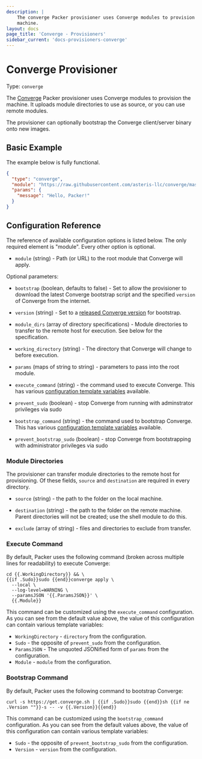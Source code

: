 ```yaml
---
description: |
    The converge Packer provisioner uses Converge modules to provision the
    machine.
layout: docs
page_title: 'Converge - Provisioners'
sidebar_current: 'docs-provisioners-converge'
---
```


# Converge Provisioner

Type: `converge`

The [Converge](http://converge.aster.is) Packer provisioner uses Converge
modules to provision the machine. It uploads module directories to use as
source, or you can use remote modules.

The provisioner can optionally bootstrap the Converge client/server binary onto
new images.

## Basic Example

The example below is fully functional.

``` json
{
  "type": "converge",
  "module": "https://raw.githubusercontent.com/asteris-llc/converge/master/samples/fileContent.hcl",
  "params": {
    "message": "Hello, Packer!"
  }
}
```

## Configuration Reference

The reference of available configuration options is listed below. The only
required element is "module". Every other option is optional.

-   `module` (string) - Path (or URL) to the root module that Converge will apply.

Optional parameters:

-   `bootstrap` (boolean, defaults to false) - Set to allow the provisioner to
    download the latest Converge bootstrap script and the specified `version` of
    Converge from the internet.

-   `version` (string) - Set to a [released Converge version](https://github.com/asteris-llc/converge/releases) for bootstrap.

-   `module_dirs` (array of directory specifications) - Module directories to
    transfer to the remote host for execution. See below for the specification.

-   `working_directory` (string) - The directory that Converge will change to
    before execution.

-   `params` (maps of string to string) - parameters to pass into the root module.

-   `execute_command` (string) - the command used to execute Converge. This has
    various
    [configuration template variables](/docs/templates/engine.html) available.

-   `prevent_sudo` (boolean) - stop Converge from running with adminstrator
    privileges via sudo

-   `bootstrap_command` (string) - the command used to bootstrap Converge. This
    has various
    [configuration template variables](/docs/templates/engine.html) available.

-   `prevent_bootstrap_sudo` (boolean) - stop Converge from bootstrapping with
    administrator privileges via sudo

### Module Directories

The provisioner can transfer module directories to the remote host for
provisioning. Of these fields, `source` and `destination` are required in every
directory.

-   `source` (string) - the path to the folder on the local machine.

-   `destination` (string) - the path to the folder on the remote machine. Parent
    directories will not be created; use the shell module to do this.

-   `exclude` (array of string) - files and directories to exclude from transfer.

### Execute Command

By default, Packer uses the following command (broken across multiple lines for readability) to execute Converge:

``` liquid
cd {{.WorkingDirectory}} && \
{{if .Sudo}}sudo {{end}}converge apply \
  --local \
  --log-level=WARNING \
  --paramsJSON '{{.ParamsJSON}}' \
  {{.Module}}
```

This command can be customized using the `execute_command` configuration. As you
can see from the default value above, the value of this configuration can
contain various template variables:

-   `WorkingDirectory` - `directory` from the configuration.
-   `Sudo` - the opposite of `prevent_sudo` from the configuration.
-   `ParamsJSON` - The unquoted JSONified form of `params` from the configuration.
-   `Module` - `module` from the configuration.

### Bootstrap Command

By default, Packer uses the following command to bootstrap Converge:

``` liquid
curl -s https://get.converge.sh | {{if .Sudo}}sudo {{end}}sh {{if ne .Version ""}}-s -- -v {{.Version}}{{end}}
```

This command can be customized using the `bootstrap_command` configuration. As you
can see from the default values above, the value of this configuration can
contain various template variables:

-   `Sudo` - the opposite of `prevent_bootstrap_sudo` from the configuration.
-   `Version` - `version` from the configuration.
